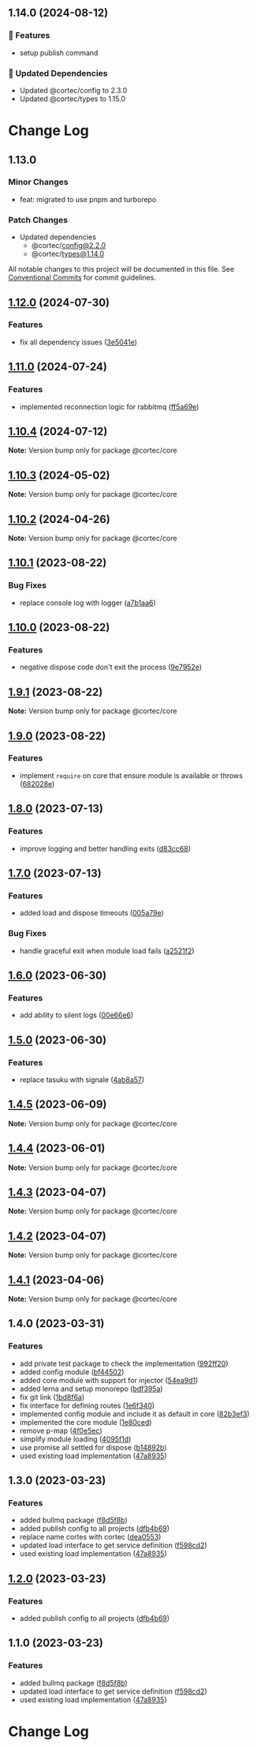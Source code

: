 ## 1.14.0 (2024-08-12)


### 🚀 Features

- setup publish command


### 🧱 Updated Dependencies

- Updated @cortec/config to 2.3.0
- Updated @cortec/types to 1.15.0

# Change Log

## 1.13.0

### Minor Changes

- feat: migrated to use pnpm and turborepo

### Patch Changes

- Updated dependencies
  - @cortec/config@2.2.0
  - @cortec/types@1.14.0

All notable changes to this project will be documented in this file.
See [Conventional Commits](https://conventionalcommits.org) for commit guidelines.

## [1.12.0](https://github.com/saswatds/cortec/compare/@cortec/core@1.11.0...@cortec/core@1.12.0) (2024-07-30)

### Features

- fix all dependency issues ([3e5041e](https://github.com/saswatds/cortec/commit/3e5041e97d6533fc2783718674853faadd4f4ae6))

## [1.11.0](https://github.com/saswatds/cortec/compare/@cortec/core@1.10.4...@cortec/core@1.11.0) (2024-07-24)

### Features

- implemented reconnection logic for rabbitmq ([ff5a69e](https://github.com/saswatds/cortec/commit/ff5a69ee8a7ce19629cd133b6e76c1936821d2e3))

## [1.10.4](https://github.com/saswatds/cortec/compare/@cortec/core@1.10.3...@cortec/core@1.10.4) (2024-07-12)

**Note:** Version bump only for package @cortec/core

## [1.10.3](https://github.com/saswatds/cortec/compare/@cortec/core@1.10.2...@cortec/core@1.10.3) (2024-05-02)

**Note:** Version bump only for package @cortec/core

## [1.10.2](https://github.com/saswatds/cortec/compare/@cortec/core@1.10.1...@cortec/core@1.10.2) (2024-04-26)

**Note:** Version bump only for package @cortec/core

## [1.10.1](https://github.com/saswatds/cortec/compare/@cortec/core@1.10.0...@cortec/core@1.10.1) (2023-08-22)

### Bug Fixes

- replace console log with logger ([a7b1aa6](https://github.com/saswatds/cortec/commit/a7b1aa68c9c30165bc4bf33b3a4fd1092b1384b6))

## [1.10.0](https://github.com/saswatds/cortec/compare/@cortec/core@1.9.1...@cortec/core@1.10.0) (2023-08-22)

### Features

- negative dispose code don't exit the process ([9e7952e](https://github.com/saswatds/cortec/commit/9e7952e3edd621c62d40ae5e719705b22c08c9c1))

## [1.9.1](https://github.com/saswatds/cortec/compare/@cortec/core@1.9.0...@cortec/core@1.9.1) (2023-08-22)

**Note:** Version bump only for package @cortec/core

## [1.9.0](https://github.com/saswatds/cortec/compare/@cortec/core@1.8.0...@cortec/core@1.9.0) (2023-08-22)

### Features

- implement `require` on core that ensure module is available or throws ([682028e](https://github.com/saswatds/cortec/commit/682028e9eed640f40633b9a2b79f359b9871eeda))

## [1.8.0](https://github.com/saswatds/cortec/compare/@cortec/core@1.7.0...@cortec/core@1.8.0) (2023-07-13)

### Features

- improve logging and better handling exits ([d83cc68](https://github.com/saswatds/cortec/commit/d83cc68317ed32925f03ed731e4e0fdadd369987))

## [1.7.0](https://github.com/saswatds/cortec/compare/@cortec/core@1.6.0...@cortec/core@1.7.0) (2023-07-13)

### Features

- added load and dispose timeouts ([005a79e](https://github.com/saswatds/cortec/commit/005a79e5df6c45e86696c85e6c228a53416eb429))

### Bug Fixes

- handle graceful exit when module load fails ([a2521f2](https://github.com/saswatds/cortec/commit/a2521f29cc2ea8a21b0a30be9a15971bf898fc89))

## [1.6.0](https://github.com/saswatds/cortec/compare/@cortec/core@1.5.0...@cortec/core@1.6.0) (2023-06-30)

### Features

- add ability to silent logs ([00e66e6](https://github.com/saswatds/cortec/commit/00e66e6196c1ffd90ff0c196fdcf1270cdee961f))

## [1.5.0](https://github.com/saswatds/cortec/compare/@cortec/core@1.4.5...@cortec/core@1.5.0) (2023-06-30)

### Features

- replace tasuku with signale ([4ab8a57](https://github.com/saswatds/cortec/commit/4ab8a5792e065e9174eff7cda3e0a2596aa2141b))

## [1.4.5](https://github.com/saswatds/cortec/compare/@cortec/core@1.4.4...@cortec/core@1.4.5) (2023-06-09)

**Note:** Version bump only for package @cortec/core

## [1.4.4](https://github.com/saswatds/cortec/compare/@cortec/core@1.4.3...@cortec/core@1.4.4) (2023-06-01)

**Note:** Version bump only for package @cortec/core

## [1.4.3](https://github.com/saswatds/cortec/compare/@cortec/core@1.4.2...@cortec/core@1.4.3) (2023-04-07)

**Note:** Version bump only for package @cortec/core

## [1.4.2](https://github.com/saswatds/cortec/compare/@cortec/core@1.4.1...@cortec/core@1.4.2) (2023-04-07)

**Note:** Version bump only for package @cortec/core

## [1.4.1](https://github.com/saswatds/cortec/compare/@cortec/core@1.4.0...@cortec/core@1.4.1) (2023-04-06)

**Note:** Version bump only for package @cortec/core

## 1.4.0 (2023-03-31)

### Features

- add private test package to check the implementation ([992ff20](https://github.com/saswatds/cortec/commit/992ff20ca4c3b7ce2d154323a6a9e763c2214c22))
- added config module ([bf44502](https://github.com/saswatds/cortec/commit/bf445029dfa028cb88fe00ebc0665460ea7cd623))
- added core module with support for injector ([54ea9d1](https://github.com/saswatds/cortec/commit/54ea9d1514f14580ed391c4ca6301f34e13ff217))
- added lerna and setup monorepo ([bdf395a](https://github.com/saswatds/cortec/commit/bdf395a510007f347ff7287734c1b15f109859ef))
- fix git link ([1bd8f6a](https://github.com/saswatds/cortec/commit/1bd8f6a6789555c02abaaa58b58d82c6a474f23c))
- fix interface for defining routes ([1e6f340](https://github.com/saswatds/cortec/commit/1e6f340aec346559189d9b72f36c8a95d549d6d9))
- implemented config module and include it as default in core ([82b3ef3](https://github.com/saswatds/cortec/commit/82b3ef38a7ab1afd453e2d96b34ec79fb7a24463))
- implemented the core module ([1e80ced](https://github.com/saswatds/cortec/commit/1e80cedb57b33492252018de6006af587124f3d8))
- remove p-map ([4f0e5ec](https://github.com/saswatds/cortec/commit/4f0e5ec18a10eeab01e6789f15344131a531a98a))
- simplify module loading ([4095f1d](https://github.com/saswatds/cortec/commit/4095f1d20fde56abef6c08613defa6bb2f9e2f96))
- use promise all settled for dispose ([b14892b](https://github.com/saswatds/cortec/commit/b14892b5587a67ca999d0774b0c18542e8c6bea8))
- used existing load implementation ([47a8935](https://github.com/saswatds/cortec/commit/47a893576e6ddaddcf940dfb25dc20e42a718b5b))

## 1.3.0 (2023-03-23)

### Features

- added bullmq package ([f8d5f8b](https://github.com/saswatds/cortec/commit/f8d5f8bc76a357fd4b9426c5a7d6751eccdf8d67))
- added publish config to all projects ([dfb4b69](https://github.com/saswatds/cortec/commit/dfb4b69645b860b6686792d7a4272700686fd544))
- replace name cortes with cortec ([dea0553](https://github.com/saswatds/cortec/commit/dea055356354609a61c9900293a68c07cb71ba54))
- updated load interface to get service definition ([f598cd2](https://github.com/saswatds/cortec/commit/f598cd206ce3a378ce657621625721d8189d9730))
- used existing load implementation ([47a8935](https://github.com/saswatds/cortec/commit/47a893576e6ddaddcf940dfb25dc20e42a718b5b))

## [1.2.0](https://github.com/saswatds/cortec/compare/@cortec/load@1.1.0...@cortec/load@1.2.0) (2023-03-23)

### Features

- added publish config to all projects ([dfb4b69](https://github.com/saswatds/cortec/commit/dfb4b69645b860b6686792d7a4272700686fd544))

## 1.1.0 (2023-03-23)

### Features

- added bullmq package ([f8d5f8b](https://github.com/saswatds/cortec/commit/f8d5f8bc76a357fd4b9426c5a7d6751eccdf8d67))
- updated load interface to get service definition ([f598cd2](https://github.com/saswatds/cortec/commit/f598cd206ce3a378ce657621625721d8189d9730))
- used existing load implementation ([47a8935](https://github.com/saswatds/cortec/commit/47a893576e6ddaddcf940dfb25dc20e42a718b5b))

# Change Log

